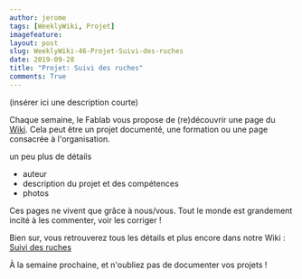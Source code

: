 ```yaml
---
author: jerome
tags: [WeeklyWiki, Projet]
imagefeature:
layout: post
slug: WeeklyWiki-46-Projet-Suivi-des-ruches
date: 2019-09-28
title: "Projet: Suivi des ruches"
comments: True
---
```


(insérer ici une description courte)

Chaque semaine, le Fablab vous propose de (re)découvrir une page du [Wiki](https://wiki.fablab-lannion.org). Cela peut être un projet documenté, une formation ou une page consacrée à l'organisation.

un peu plus de détails
* auteur
* description du projet et des compétences
* photos

Ces pages ne vivent que grâce à nous/vous. Tout le monde est grandement incité à les commenter, voir les corriger !

Bien sur, vous retrouverez tous les détails et plus encore dans notre Wiki : [Suivi des ruches](https://wiki.fablab-lannion.org/index.php?title=Suivi_des_ruches)

À la semaine prochaine, et n'oubliez pas de documenter vos projets !

